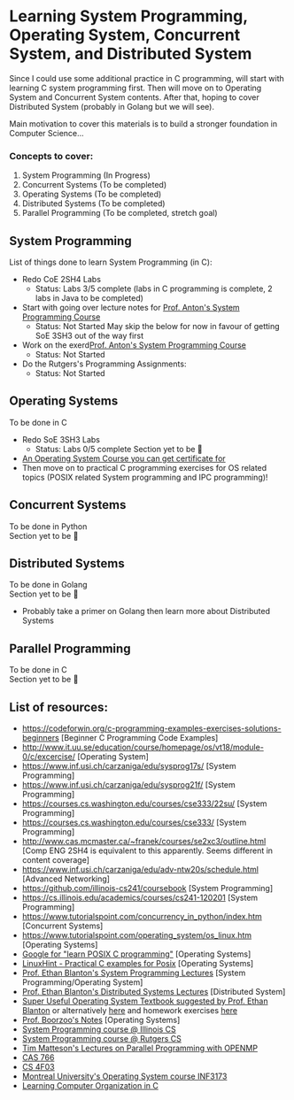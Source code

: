 # Learning System Programming, Operating System, Concurrent System, and Distributed System
Since I could use some additional practice in C programming, will start with learning C system programming first. Then will move on to Operating System and Concurrent System contents. After that, hoping to cover Distributed System (probably in Golang but we will see).   

Main motivation to cover this materials is to build a stronger foundation in Computer Science...   

### Concepts to cover: 
 1) System Programming (In Progress)   
 2) Concurrent Systems (To be completed)   
 3) Operating Systems (To be completed)   
 4) Distributed Systems (To be completed)   
 5) Parallel Programming (To be completed, stretch goal)


## System Programming
List of things done to learn System Programming (in C):
<br>
- Redo CoE 2SH4 Labs
    - Status: Labs 3/5 complete (labs in C programming is complete, 2 labs in Java to be completed)
- Start with going over lecture notes for [Prof. Anton's System Programming Course](https://www.inf.usi.ch/carzaniga/edu/sysprog21f/)
    - Status: Not Started
May skip the below for now in favour of getting SoE 3SH3 out of the way first
- Work on the exerd[Prof. Anton's System Programming Course](https://www.inf.usi.ch/carzaniga/edu/sysprog21f/)
    - Status: Not Started
- Do the Rutgers's Programming Assignments:
    - Status: Not Started

## Operating Systems
To be done in C
- Redo SoE 3SH3 Labs
    - Status: Labs 0/5 complete
Section yet to be 🚧   
- [An Operating System Course you can get certificate for](https://learn.saylor.org/course/view.php?id=94)
- Then move on to practical C programming exercises for OS related topics (POSIX related System programming and IPC programming)!

## Concurrent Systems
To be done in Python   
Section yet to be 🚧   

## Distributed Systems
To be done in Golang   
Section yet to be 🚧
- Probably take a primer on Golang then learn more about Distributed Systems

## Parallel Programming
To be done in C   
Section yet to be 🚧


## List of resources:

- https://codeforwin.org/c-programming-examples-exercises-solutions-beginners [Beginner C Programming Code Examples]
- http://www.it.uu.se/education/course/homepage/os/vt18/module-0/c/excercise/ [Operating System]
- https://www.inf.usi.ch/carzaniga/edu/sysprog17s/ [System Programming]
- https://www.inf.usi.ch/carzaniga/edu/sysprog21f/ [System Programming]
- https://courses.cs.washington.edu/courses/cse333/22su/ [System Programming]
- https://courses.cs.washington.edu/courses/cse333/ [System Programming]
- http://www.cas.mcmaster.ca/~franek/courses/se2xc3/outline.html [Comp ENG 2SH4 is equivalent to this apparently. Seems different in content coverage]
- https://www.inf.usi.ch/carzaniga/edu/adv-ntw20s/schedule.html [Advanced Networking]
- https://github.com/illinois-cs241/coursebook [System Programming]
- https://cs.illinois.edu/academics/courses/cs241-120201 [System Programming]
- https://www.tutorialspoint.com/concurrency_in_python/index.htm [Concurrent Systems]
- https://www.tutorialspoint.com/operating_system/os_linux.htm [Operating Systems]
- [Google for "learn POSIX C programming"](https://www.google.com/search?q=learn+posix+c+programming&sxsrf=ALiCzsbQ8Gvun7WRdh4vNpucHf5EK6IwnA%3A1668913306949&ei=mph5Y8DHOb6YptQPtY2fkAM&ved=0ahUKEwjA_MjG4rv7AhU-jIkEHbXGBzIQ4dUDCA8&uact=5&oq=learn+posix+c+programming&gs_lcp=Cgxnd3Mtd2l6LXNlcnAQAzIKCAAQRxDWBBCwAzIKCAAQRxDWBBCwAzIKCAAQRxDWBBCwAzIKCAAQRxDWBBCwAzIKCAAQRxDWBBCwAzIKCAAQRxDWBBCwAzIKCAAQRxDWBBCwAzIKCAAQRxDWBBCwA0oECEEYAEoECEYYAFAAWABggAZoAXABeACAAQCIAQCSAQCYAQDIAQjAAQE&sclient=gws-wiz-serp) [Operating Systems]   
- [LinuxHint - Practical C examples for Posix](https://www.youtube.com/watch?v=VXKKNxTYYWc) [Operating Systems]
- [Prof. Ethan Blanton's System Programming Lectures](https://cse.buffalo.edu/~eblanton/course/cse410-2018-2f/) [System Programming/Operating System]
- [Prof. Ethan Blanton's Distributed Systems Lectures](https://cse.buffalo.edu/~eblanton/course/cse586-2021-0s/) [Distributed System]
- [Super Useful Operating System Textbook suggested by Prof. Ethan Blanton](./resources/operating_systems_three_easy_pieces.pdf) or alternatively [here](https://pages.cs.wisc.edu/~remzi/OSTEP/) and homework exercises [here](https://pages.cs.wisc.edu/~remzi/OSTEP/Homework/homework.html)
- [Prof. Boorzoo's Notes](http://www.cse.msu.edu/~borzoo/teaching/) [Operating Systems]   
- [System Programming course @ Illinois CS](https://github.com/illinois-cs241/coursebook)
- [System Programming course @ Rutgers CS](https://github.com/USMC1941/CS214-Rutgers)
- [Tim Matteson's Lectures on Parallel Programming with OPENMP](https://www.youtube.com/watch?v=nE-xN4Bf8XI&list=PLLX-Q6B8xqZ8n8bwjGdzBJ25X2utwnoEG)
- [CAS 766](http://www.cas.mcmaster.ca/~emil/cas766winter20-21/index.php?page=install)
- [CS 4F03](http://www.cas.mcmaster.ca/~nedialk/COURSES/4f03/node6.html)
- [Montreal University's Operating System course INF3173](https://inf3173.uqam.ca/)
- [Learning Computer Organization in C](https://web.stanford.edu/class/archive/cs/cs107/cs107.1186/syllabus.html)
